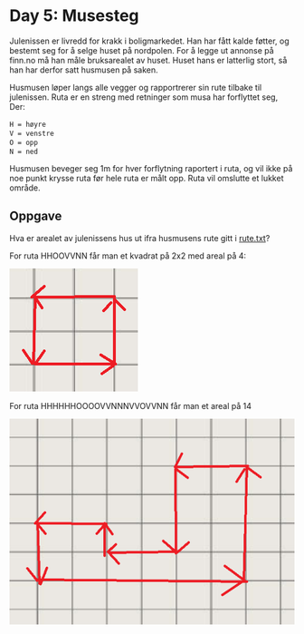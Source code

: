 # Day 5: Musesteg

Julenissen er livredd for krakk i boligmarkedet. Han har fått kalde føtter, og bestemt seg for å selge huset på nordpolen. For å legge ut annonse på finn.no må han måle bruksarealet av huset. Huset hans er latterlig stort, så han har derfor satt husmusen på saken.

Husmusen løper langs alle vegger og rapportrerer sin rute tilbake til julenissen. Ruta er en streng med retninger som musa har forflyttet seg, Der:

```
H = høyre
V = venstre
O = opp
N = ned
```

Husmusen beveger seg 1m for hver forflytning raportert i ruta, og vil ikke på noe punkt krysse ruta før hele ruta er målt opp. Ruta vil omslutte et lukket område.

## Oppgave

Hva er arealet av julenissens hus ut ifra husmusens rute gitt i [rute.txt](./rule.txt)?

For ruta HHOOVVNN får man et kvadrat på 2x2 med areal på 4:

![](./2x2.png)

For ruta HHHHHHOOOOVVNNNVVOVVNN får man et areal på 14

![](./eksrute.png)